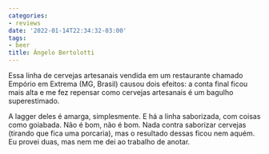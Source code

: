 ```yaml
---
categories:
- reviews
date: '2022-01-14T22:34:32-03:00'
tags:
- beer
title: Ângelo Bertolotti
---
```


Essa linha de cervejas artesanais vendida em um restaurante chamado Empório em Extrema (MG, Brasil) causou dois efeitos: a conta final ficou mais alta e me fez repensar como cervejas artesanais é um bagulho superestimado.

A lagger deles é amarga, simplesmente. E há a linha saborizada, com coisas como goiabada. Não é bom, não é bom. Nada contra saborizar cervejas (tirando que fica uma porcaria), mas o resultado dessas ficou nem aquém. Eu provei duas, mas nem me dei ao trabalho de anotar.
